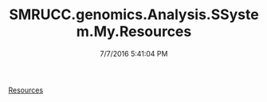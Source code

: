 ﻿---
title: SMRUCC.genomics.Analysis.SSystem.My.Resources
date: 7/7/2016 5:41:04 PM
---

[Resources](T-SMRUCC.genomics.Analysis.SSystem.My.Resources.Resources.html)
